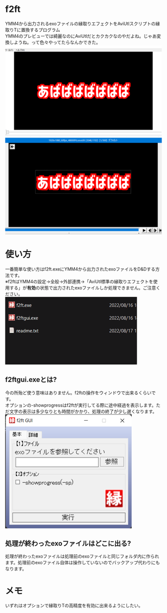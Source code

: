 # f2ft
YMM4から出力されるexoファイルの縁取りエフェクトをAviUtlスクリプトの縁取りTに置換するプログラム<br>
YMM4のプレビューでは綺麗なのにAviUtlだとカクカクなのやだよね。じゃあ変換しようね。って色々やってたらなんかできた。<br>
![](./img/f2ft1.png "")
![](./img/f2ft2.png "")

# 使い方
一番簡単な使い方はf2ft.exeにYMM4から出力されたexoファイルをD&Dする方法です。<br>
※f2ftはYMM4の設定→全般→外部連携→「AviUtl標準の縁取りエフェクトを使用する」が**有効**の状態で出力されたexoファイルしか処理できません。ご注意ください。<br>
![d&dのgif](./img/d%26d.gif "d&d.gif")  

## f2ftgui.exeとは?
今の所殆ど使う意味はありません。f2ftの操作をウィンドウで出来るくらいです。<br>
オプションの-showprogressはf2ftが実行してる際に途中経過を表示します。ただ文字の表示は多少なりとも時間がかかり、処理の終了が少し遅くなります。<br>
![f2ftgui.exe](./img/f2ftgui.png "f2ftgui.png")<br>

## 処理が終わったexoファイルはどこに出る?
処理が終わったexoファイルは処理前のexoファイルと同じフォルダ内に作られます。処理前のexoファイル自体は操作していないのでバックアップ代わりにもなります。

# メモ
いずれはオプションで縁取りTの高精度を有効に出来るようにしたい。
